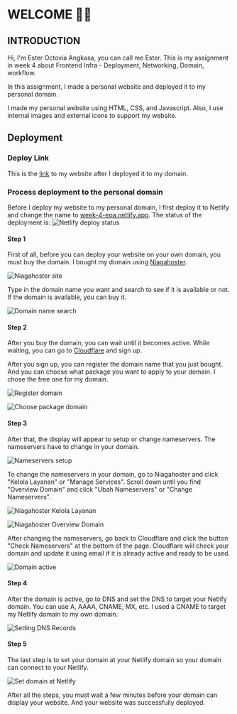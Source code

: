# WELCOME 👋🏻

## INTRODUCTION
Hi, I'm Ester Octovia Angkasa, you can call me Ester. This is my assignment in week 4 about Frontend Infra - Deployment, Networking, Domain, workflow.

In this assignment, I made a personal website and deployed it to my personal domain.

I made my personal website using HTML, CSS, and Javascript. Also, I use internal images and external icons to support my website.

## Deployment

### Deploy Link

This is the [link](https://eoang.site/) to my website after I deployed it to my domain.

### Process deployment to the personal domain

Before I deploy my website to my personal domain, I first deploy it to Netlify and change the name to [week-4-eoa.netlify.app](https://week-4-eoa03.netlify.app/).
The status of the deployment is:
![Netlify deploy status](https://api.netlify.com/api/v1/badges/59f12d5e-9d19-45de-89c3-5c2bb57a9a58/deploy-status)

#### Step 1

First of all, before you can deploy your website on your own domain, you must buy the domain. I bought my domain using [Niagahoster](https://www.niagahoster.co.id/).

![Niagahoster site](https://github.com/RevoU-FSSE-2/week-4-EOA03/blob/test/img/documentation/1.PNG)

Type in the domain name you want and search to see if it is available or not. If the domain is available, you can buy it.

![Domain name search](https://github.com/RevoU-FSSE-2/week-4-EOA03/blob/test/img/documentation/2.PNG)

#### Step 2

After you buy the domain, you can wait until it becomes active. While waiting, you can go to [Cloudflare](https://www.cloudflare.com/) and sign up.

After you sign up, you can register the domain name that you just bought. And you can choose what package you want to apply to your domain. I chose the free one for my domain.

![Register domain](https://github.com/RevoU-FSSE-2/week-4-EOA03/blob/test/img/documentation/3.PNG)

![Choose package domain](https://github.com/RevoU-FSSE-2/week-4-EOA03/blob/test/img/documentation/4.PNG)

#### Step 3

After that, the display will appear to setup or change nameservers. The nameservers have to change in your domain.

![Nameservers setup](https://github.com/RevoU-FSSE-2/week-4-EOA03/blob/test/img/documentation/5.PNG)

To change the nameservers in your domain, go to Niagahoster and click "Kelola Layanan" or "Manage Services". Scroll down until you find "Overview Domain" and click "Ubah Nameservers" or "Change Nameservers".

![Niagahoster Kelola Layanan](https://github.com/RevoU-FSSE-2/week-4-EOA03/blob/test/img/documentation/6.PNG)

![Niagahoster Overview Domain](https://github.com/RevoU-FSSE-2/week-4-EOA03/blob/test/img/documentation/7.PNG)

After changing the nameservers, go back to Cloudflare and click the button "Check Nameservers" at the bottom of the page. Cloudflare will check your domain and update it using email if it is already active and ready to be used.

![Domain active](https://github.com/RevoU-FSSE-2/week-4-EOA03/blob/test/img/documentation/8.PNG)

#### Step 4

After the domain is active, go to DNS and set the DNS to target your Netlify domain. You can use A, AAAA, CNAME, MX, etc. I used a CNAME to target my Netlify domain to my own domain.

![Setting DNS Records](https://github.com/RevoU-FSSE-2/week-4-EOA03/blob/test/img/documentation/9.PNG)

#### Step 5

The last step is to set your domain at your Netlify domain so your domain can connect to your Netlify.

![Set domain at Netlify](https://github.com/RevoU-FSSE-2/week-4-EOA03/blob/test/img/documentation/10.PNG)

After all the steps, you must wait a few minutes before your domain can display your website. And your website was successfully deployed.